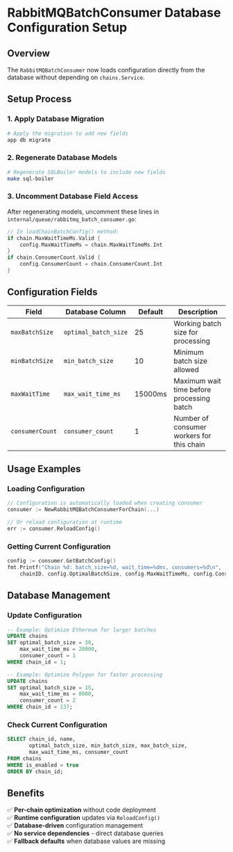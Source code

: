 # RabbitMQBatchConsumer Database Configuration Setup

## Overview
The `RabbitMQBatchConsumer` now loads configuration directly from the database without depending on `chains.Service`.

## Setup Process

### 1. Apply Database Migration
```bash
# Apply the migration to add new fields
app db migrate
```

### 2. Regenerate Database Models
```bash
# Regenerate SQLBoiler models to include new fields
make sql-boiler
```

### 3. Uncomment Database Field Access
After regenerating models, uncomment these lines in `internal/queue/rabbitmq_batch_consumer.go`:

```go
// In loadChainBatchConfig() method:
if chain.MaxWaitTimeMs.Valid {
    config.MaxWaitTimeMs = chain.MaxWaitTimeMs.Int
}
if chain.ConsumerCount.Valid {
    config.ConsumerCount = chain.ConsumerCount.Int
}
```

## Configuration Fields

| Field | Database Column | Default | Description |
|-------|----------------|---------|-------------|
| `maxBatchSize` | `optimal_batch_size` | 25 | Working batch size for processing |
| `minBatchSize` | `min_batch_size` | 10 | Minimum batch size allowed |
| `maxWaitTime` | `max_wait_time_ms` | 15000ms | Maximum wait time before processing batch |
| `consumerCount` | `consumer_count` | 1 | Number of consumer workers for this chain |

## Usage Examples

### Loading Configuration
```go
// Configuration is automatically loaded when creating consumer
consumer := NewRabbitMQBatchConsumerForChain(...)

// Or reload configuration at runtime
err := consumer.ReloadConfig()
```

### Getting Current Configuration
```go
config := consumer.GetBatchConfig()
fmt.Printf("Chain %d: batch_size=%d, wait_time=%dms, consumers=%d\n",
    chainID, config.OptimalBatchSize, config.MaxWaitTimeMs, config.ConsumerCount)
```

## Database Management

### Update Configuration
```sql
-- Example: Optimize Ethereum for larger batches
UPDATE chains 
SET optimal_batch_size = 30,
    max_wait_time_ms = 20000,
    consumer_count = 1
WHERE chain_id = 1;

-- Example: Optimize Polygon for faster processing
UPDATE chains 
SET optimal_batch_size = 15,
    max_wait_time_ms = 8000,
    consumer_count = 2
WHERE chain_id = 137;
```

### Check Current Configuration
```sql
SELECT chain_id, name, 
       optimal_batch_size, min_batch_size, max_batch_size,
       max_wait_time_ms, consumer_count
FROM chains 
WHERE is_enabled = true
ORDER BY chain_id;
```

## Benefits

✅ **Per-chain optimization** without code deployment  
✅ **Runtime configuration** updates via `ReloadConfig()`  
✅ **Database-driven** configuration management  
✅ **No service dependencies** - direct database queries  
✅ **Fallback defaults** when database values are missing